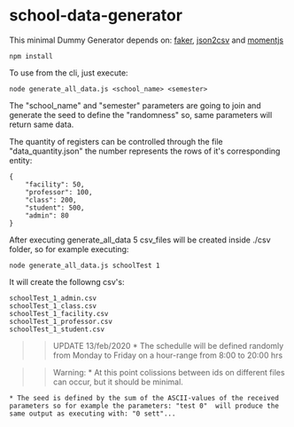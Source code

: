 # school-data-generator

This minimal Dummy Generator depends on: [faker](https://www.npmjs.com/package/faker), [json2csv](https://www.npmjs.com/package/json2csv) and [momentjs](https://momentjs.com/)

    npm install

To use from the cli, just execute:

    node generate_all_data.js <school_name> <semester>

The "school_name" and "semester" parameters are going to join and generate the seed to define the "randomness" so, same parameters will return same data.

The quantity of registers can be controlled through the file "data_quantity.json" the number represents the rows of it's corresponding entity:

    {   
        "facility": 50,
        "professor": 100,
        "class": 200,
        "student": 500,
        "admin": 80
    }

After executing generate_all_data 5 csv_files will be created inside ./csv folder, so for example executing:

    node generate_all_data.js schoolTest 1

It will create the followng csv's:

    schoolTest_1_admin.csv
    schoolTest_1_class.csv
    schoolTest_1_facility.csv
    schoolTest_1_professor.csv
    schoolTest_1_student.csv


>> UPDATE 13/feb/2020
    * The schedulle will be defined randomly from Monday to Friday on a hour-range from 8:00 to 20:00 hrs

>> Warning: 
    * At this point colissions between ids on different files can occur, but it should be minimal.

    * The seed is defined by the sum of the ASCII-values of the received parameters so for example the parameters: "test 0"  will produce the same output as executing with: "0 sett"...





